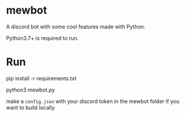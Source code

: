 # mewbot
 A discord bot with some cool features made with Python.
 
Python3.7+ is required to run.

# Run
pip install -r requirements.txt

python3 mewbot.py

make a `config.json` with your discord token in the mewbot folder if you want to build locally

